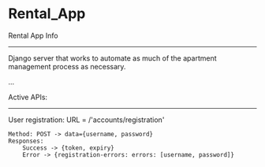 # Rental_App

Rental App Info

<hr>
Django server that works to automate as much of the apartment management process as necessary.

...

Active APIs:

<hr>

User registration:
URL = /'accounts/registration'

    Method: POST -> data={username, password}
    Responses:
        Success -> {token, expiry}
        Error -> {registration-errors: errors: [username, password]}
